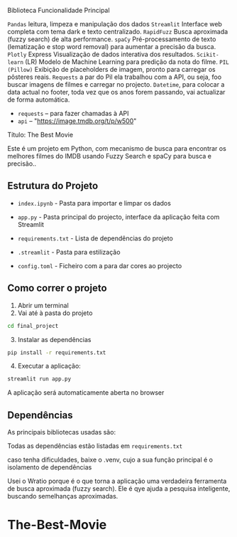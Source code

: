 Biblioteca	Funcionalidade Principal

`Pandas` leitura, limpeza e manipulação dos dados
`Streamlit`	Interface web completa com tema dark e texto centralizado.
`RapidFuzz`	Busca aproximada (fuzzy search) de alta performance.
`spaCy`	Pré-processamento de texto (lematização e stop word removal) para aumentar a precisão da busca.
`Plotly` Express	Visualização de dados interativa dos resultados.
`Scikit-learn` (LR)	Modelo de Machine Learning para predição da nota do filme.
`PIL (Pillow)`	Exibição de placeholders de imagem, pronto para carregar os pôsteres reais.
`Requests` a par do Pil ela trabalhou com a API, ou seja, foo buscar imagens de filmes e carregar no projecto.
`Datetime`, para colocar a data actual no footer, toda vez que os anos forem passando, vai actualizar de forma automática.
- `requests`  – para fazer chamadas à API
- `api`       – "https://image.tmdb.org/t/p/w500" 


Título: The Best Movie

Este é um projeto em Python, com mecanismo de busca para encontrar os melhores filmes do IMDB usando Fuzzy Search e spaCy para busca e precisão..

## Estrutura do Projeto
- `index.ipynb`             - Pasta para importar e limpar os dados
- `app.py`                  - Pasta principal do projecto, interface da aplicação feita com Streamlit
- `requirements.txt`        - Lista de dependências do projeto

- `.streamlit`              - Pasta para estilização
- `config.toml`             - Ficheiro com a para dar cores ao projecto




## Como correr o projeto

1. Abrir um terminal
2. Vai até à pasta do projeto
```bash 
cd final_project
```
3. Instalar as dependências
```bash 
pip install -r requirements.txt
```
4. Executar a aplicação: 
```bash 
streamlit run app.py
```

A aplicação será automaticamente aberta no browser

## Dependências

As principais bibliotecas usadas são:

Todas as dependências estão listadas em `requirements.txt`

caso tenha dificuldades, baixe o .venv, cujo a sua função principal é o isolamento de dependências


Usei o Wratio porque é o que torna a aplicação uma verdadeira ferramenta de busca aproximada (fuzzy search). Ele é qye ajuda a pesquisa inteligente, buscando semelhanças aproximadas.
# The-Best-Movie
